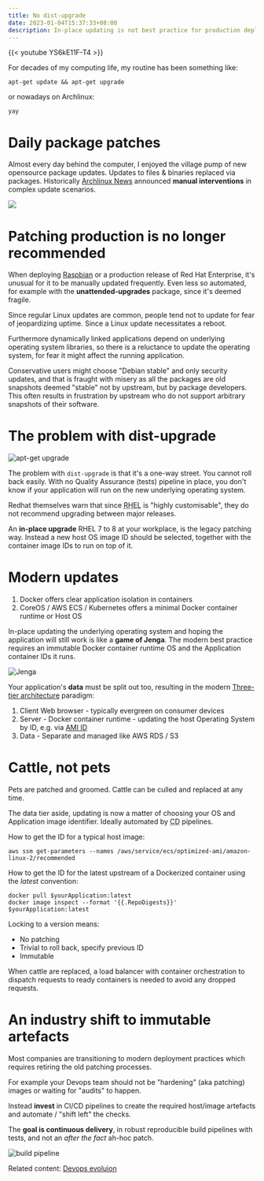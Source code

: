 ```yaml
---
title: No dist-upgrade
date: 2023-01-04T15:37:33+08:00
description: In-place updating is not best practice for production deployments
---
```


{{< youtube YS6kE11F-T4 >}}

For decades of my computing life, my routine has been something like:

    apt-get update && apt-get upgrade

or nowadays on Archlinux:

    yay

# Daily package patches

Almost every day behind the computer, I enjoyed the village pump of new opensource package updates. Updates to files & binaries replaced via packages. Historically [Archlinux News](https://archlinux.org/news/) announced **manual interventions** in complex update scenarios.

<img src="https://s.natalian.org/2023-01-04/intervention.png">

# Patching production is no longer recommended

When deploying [Raspbian](https://forums.raspberrypi.com/viewtopic.php?p=2054478) or a production release of Red Hat Enterprise, it's unusual for it to be manually updated frequently. Even less so automated, for example with the **unattended-upgrades** package, since it's deemed fragile.

Since regular Linux updates are common, people tend not to update for fear of jeopardizing uptime. Since a Linux update necessitates a reboot.

Furthermore dynamically linked applications depend on underlying operating system libraries, so there is a reluctance to update the operating system, for fear it might affect the running application.

Conservative users might choose "Debian stable" and only security updates, and that is fraught with misery as all the packages are old snapshots deemed "stable" not by upstream, but by package developers. This often results in frustration by upstream who do not support arbitrary snapshots of their software.

# The problem with dist-upgrade

<img src="https://s.natalian.org/2023-01-11/neg-patching.png" alt="apt-get upgrade">

The problem with `dist-upgrade` is that it's a one-way street. You cannot roll back easily. With no Quality Assurance (tests) pipeline in place, you don't know if your application will run on the new underlying operating system.

Redhat themselves warn that since <abbr title="Redhat Enterprise Linux">RHEL</abbr> is "highly customisable", they do not recommend upgrading between major releases. 

An **in-place upgrade** RHEL 7 to 8 at your workplace, is the legacy patching way. Instead a new host OS image ID should be selected, together with the container image IDs to run on top of it.

#  Modern updates

1. Docker offers clear application isolation in containers
2. CoreOS / AWS ECS / Kubernetes offers a minimal Docker container runtime or Host OS

In-place updating the underlying operating system and hoping the application will still work is like a **game of Jenga**. The modern best practice requires an immutable Docker container runtime OS and the Application container IDs it runs.

<img src="https://s.natalian.org/2023-01-06/valery-fedotov-CxE1H2_9B9s-unsplash.webp" alt="Jenga" title="Jenga photo by Valery Fedoto https://unsplash.com/photos/CxE1H2_9B9s">

Your application's **data** must be split out too, resulting in the modern [Three-tier architecture](https://docs.aws.amazon.com/whitepapers/latest/serverless-multi-tier-architectures-api-gateway-lambda/three-tier-architecture-overview.html) paradigm:

1. Client Web browser - typically evergreen on consumer devices
2. Server - Docker container runtime - updating the host Operating System by ID, e.g. via [AMI ID](https://aws.amazon.com/blogs/compute/query-for-the-latest-amazon-linux-ami-ids-using-aws-systems-manager-parameter-store/)
3. Data - Separate and managed like AWS RDS / S3

# Cattle, not pets

Pets are patched and groomed. Cattle can be culled and replaced at any time.

The data tier aside, updating is now a matter of choosing your OS and Application image identifier. Ideally automated by <abbr title="Continuous Delivery">CD</abbr> pipelines.

How to get the ID for a typical host image:

    aws ssm get-parameters --names /aws/service/ecs/optimized-ami/amazon-linux-2/recommended

How to get the ID for the latest upstream of a Dockerized container using the _latest_ convention:

    docker pull $yourApplication:latest
    docker image inspect --format '{{.RepoDigests}}' $yourApplication:latest

Locking to a version means:

* No patching
* Trivial to roll back, specify previous ID
* Immutable

When cattle are replaced, a load balancer with container orchestration to dispatch requests to ready containers is needed to avoid any dropped requests.

# An industry shift to immutable artefacts

Most companies are transitioning to modern deployment practices which requires retiring the old patching processes.

For example your Devops team should not be "hardening" (aka patching) images or waiting for "audits" to happen. 

Instead **invest** in CI/CD pipelines to create the required host/image artefacts and automate / "shift left" the checks. 

The **goal is continuous delivery**, in robust reproducible build pipelines with tests, and not an _after the fact_ ah-hoc patch.

<img src="https://s.natalian.org/2023-01-11/neg-pipeline.png" alt="build pipeline">

Related content: [Devops evoluion](/blog/2016/DevOps_evolution/)